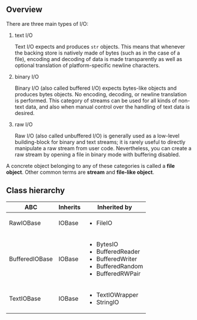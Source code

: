 ## Overview

There are three main types of I/O:

1. text I/O

    Text I/O expects and produces `str` objects. This means that whenever the backing store is natively made of bytes (such as in the case of a file), encoding and decoding of data is made transparently as well as optional translation of platform-specific newline characters.

2. binary I/O

    Binary I/O (also called buffered I/O) expects bytes-like objects and produces bytes objects. No encoding, decoding, or newline translation is performed. This category of streams can be used for all kinds of non-text data, and also when manual control over the handling of text data is desired.

3. raw I/O

    Raw I/O (also called unbuffered I/O) is generally used as a low-level building-block for binary and text streams; it is rarely useful to directly manipulate a raw stream from user code. Nevertheless, you can create a raw stream by opening a file in binary mode with buffering disabled.

A concrete object belonging to any of these categories is called a **file object**. Other common terms are **stream** and **file-like object**.

## Class hierarchy

| ABC | Inherits | Inherited by |
| --- | --- | --- |
| RawIOBase | IOBase | <ul><li>FileIO</li></ul> |
| BufferedIOBase | IOBase | <ul><li>BytesIO</li><li>BufferedReader</li><li>BufferedWriter</li><li>BufferedRandom</li><li>BufferedRWPair</li></ul> |
| TextIOBase | IOBase | <ul><li>TextIOWrapper</li><li>StringIO</li></ul> |
